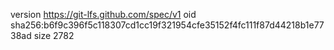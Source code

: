version https://git-lfs.github.com/spec/v1
oid sha256:b6f9c396f5c118307cd1cc19f321954cfe35152f4fc111f87d44218b1e7738ad
size 2782
